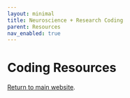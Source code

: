 ```yaml
---
layout: minimal
title: Neuroscience + Research Coding
parent: Resources
nav_enabled: true
---
```

# Coding Resources
[Return to main website]({{site.baseurl}}/).
